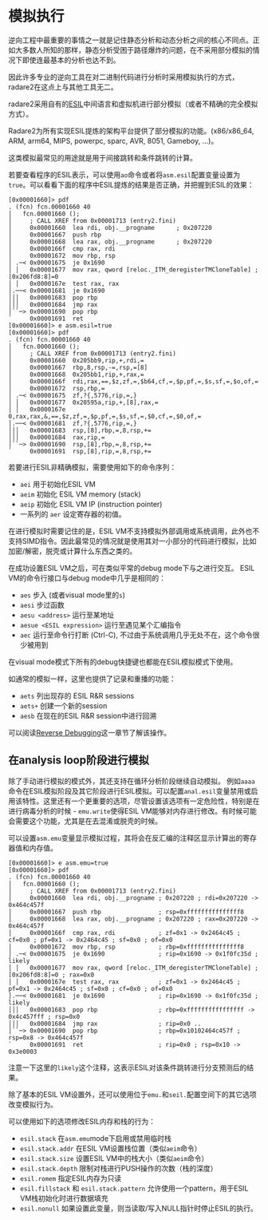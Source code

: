 # 模拟执行

逆向工程中最重要的事情之一就是记住静态分析和动态分析之间的核心不同点。正如大多数人所知的那样，静态分析受困于路径爆炸的问题，在不采用部分模拟的情况下即使连最基本的分析也达不到。

因此许多专业的逆向工具在对二进制代码进行分析时采用模拟执行的方式，radare2在这点上与其他工具无二。

radare2采用自有的[ESIL](../disassembling/esil.md)中间语言和虚拟机进行部分模拟（或者不精确的完全模拟方式）。

Radare2为所有实现ESIL提炼的架构平台提供了部分模拟的功能。(x86/x86_64, ARM, arm64, MIPS, powerpc, sparc, AVR, 8051, Gameboy, ...)。

这类模拟最常见的用途就是用于间接跳转和条件跳转的计算。

若要查看程序的ESIL表示，可以使用`ao`命令或者将`asm.esil`配置变量设置为`true`。可以看看下面的程序中ESIL提炼的结果是否正确，并把握到ESIL的效果：

```
[0x00001660]> pdf
. (fcn) fcn.00001660 40
│   fcn.00001660 ();
│     ; CALL XREF from 0x00001713 (entry2.fini)
│     0x00001660  lea rdi, obj.__progname      ; 0x207220
│     0x00001667  push rbp
│     0x00001668  lea rax, obj.__progname      ; 0x207220
│     0x0000166f  cmp rax, rdi
│     0x00001672  mov rbp, rsp
│ .─< 0x00001675  je 0x1690
│ │   0x00001677  mov rax, qword [reloc._ITM_deregisterTMCloneTable] ; [0x206fd8:8]=0
│ │   0x0000167e  test rax, rax
│.──< 0x00001681  je 0x1690
│││   0x00001683  pop rbp
│││   0x00001684  jmp rax
│``─> 0x00001690  pop rbp
`     0x00001691  ret
[0x00001660]> e asm.esil=true
[0x00001660]> pdf
. (fcn) fcn.00001660 40
│   fcn.00001660 ();
│     ; CALL XREF from 0x00001713 (entry2.fini)
│     0x00001660  0x205bb9,rip,+,rdi,=
│     0x00001667  rbp,8,rsp,-=,rsp,=[8]
│     0x00001668  0x205bb1,rip,+,rax,=
│     0x0000166f  rdi,rax,==,$z,zf,=,$b64,cf,=,$p,pf,=,$s,sf,=,$o,of,=
│     0x00001672  rsp,rbp,=
│ .─< 0x00001675  zf,?{,5776,rip,=,}
│ │   0x00001677  0x20595a,rip,+,[8],rax,=
│ │   0x0000167e  0,rax,rax,&,==,$z,zf,=,$p,pf,=,$s,sf,=,$0,cf,=,$0,of,=
│.──< 0x00001681  zf,?{,5776,rip,=,}
│││   0x00001683  rsp,[8],rbp,=,8,rsp,+=
│││   0x00001684  rax,rip,=
│``─> 0x00001690  rsp,[8],rbp,=,8,rsp,+=
`     0x00001691  rsp,[8],rip,=,8,rsp,+=
```

若要进行ESIL非精确模拟，需要使用如下的命令序列：

- `aei` 用于初始化ESIL VM
- `aeim` 初始化 ESIL VM memory (stack)
- `aeip` 初始化 ESIL VM IP (instruction pointer)
- 一系列的 `aer` 设定寄存器的初值。

在进行模拟时需要记住的是，ESIL VM不支持模拟外部调用或系统调用，此外也不支持SIMD指令。因此最常见的情况就是使用其对一小部分的代码进行模拟，比如加密/解密，脱壳或计算什么东西之类的。

在成功设置ESIL VM之后，可在类似平常的debug mode下与之进行交互。
ESIL VM的命令行接口与debug mode中几乎是相同的：

- `aes` 步入 (或者visual mode里的`s`)
- `aesi` 步过函数
- `aesu <address>` 运行至某地址
- `aesue <ESIL expression>` 运行至遇见某个汇编指令
- `aec` 运行至命令行打断 (Ctrl-C), 不过由于系统调用几乎无处不在，这个命令很少被用到

在visual mode模式下所有的debug快捷键也都能在ESIL模拟模式下使用。

如通常的模拟一样，这里也提供了记录和重播的功能：

- `aets` 列出现存的 ESIL R&R sessions
- `aets+` 创建一个新的session
- `aesb` 在现在的ESIL R&R session中进行回溯

可以阅读[Reverse Debugging](../debugger/revdebug.md)这一章节了解该操作。

## 在analysis loop阶段进行模拟

除了手动进行模拟的模式外，其还支持在循环分析阶段继续自动模拟。
例如`aaaa`命令在ESIL模拟阶段及其它阶段进行ESIL模拟。可以配置`anal.esil`变量禁用或启用该特性。这里还有一个更重要的选项，尽管设置该选项有一定危险性，特别是在进行病毒分析的时候 - `emu.write`使得ESIL VM能够对内存进行修改。有时候可能会需要这个功能，尤其是在去混淆或脱壳的时候。

可以设置`asm.emu`变量显示模拟过程，其将会在反汇编的注释区显示计算出的寄存器值和内存值。

```
[0x00001660]> e asm.emu=true
[0x00001660]> pdf
. (fcn) fcn.00001660 40
│   fcn.00001660 ();
│     ; CALL XREF from 0x00001713 (entry2.fini)
│     0x00001660  lea rdi, obj.__progname ; 0x207220 ; rdi=0x207220 -> 0x464c457f
│     0x00001667  push rbp                ; rsp=0xfffffffffffffff8
│     0x00001668  lea rax, obj.__progname ; 0x207220 ; rax=0x207220 -> 0x464c457f
│     0x0000166f  cmp rax, rdi            ; zf=0x1 -> 0x2464c45 ; cf=0x0 ; pf=0x1 -> 0x2464c45 ; sf=0x0 ; of=0x0
│     0x00001672  mov rbp, rsp            ; rbp=0xfffffffffffffff8
│ .─< 0x00001675  je 0x1690               ; rip=0x1690 -> 0x1f0fc35d ; likely
│ │   0x00001677  mov rax, qword [reloc._ITM_deregisterTMCloneTable] ; [0x206fd8:8]=0 ; rax=0x0
│ │   0x0000167e  test rax, rax           ; zf=0x1 -> 0x2464c45 ; pf=0x1 -> 0x2464c45 ; sf=0x0 ; cf=0x0 ; of=0x0
│.──< 0x00001681  je 0x1690               ; rip=0x1690 -> 0x1f0fc35d ; likely
│││   0x00001683  pop rbp                 ; rbp=0xffffffffffffffff -> 0x4c457fff ; rsp=0x0
│││   0x00001684  jmp rax                 ; rip=0x0 ..
│``─> 0x00001690  pop rbp                 ; rbp=0x10102464c457f ; rsp=0x8 -> 0x464c457f
`     0x00001691  ret                     ; rip=0x0 ; rsp=0x10 -> 0x3e0003
```

注意一下这里的`likely`这个注释，这表示ESIL对该条件跳转进行分支预测后的结果。

除了基本的ESIL VM设置外，还可以使用位于`emu.`和`seil.`配置空间下的其它选项改变模拟行为。

可以使用如下的选项修改ESIL内存和栈的行为：

- `esil.stack` 在`asm.emu`mode下启用或禁用临时栈
- `esil.stack.addr` 在ESIL VM设置栈位置（类似`aeim`命令）
- `esil.stack.size` 设置ESIL VM中的栈大小（类似`aeim`命令）
- `esil.stack.depth` 限制对栈进行PUSH操作的次数（栈的深度）
- `esil.romem` 指定ESIL内存为只读
- `esil.fillstack` 和 `esil.stack.pattern` 允许使用一个pattern，用于ESIL VM栈初始化时进行数据填充
- `esil.nonull` 如果设置此变量，则当读取/写入NULL指针时停止ESIL的执行。